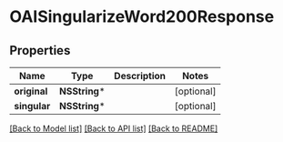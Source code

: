 # OAISingularizeWord200Response

## Properties
Name | Type | Description | Notes
------------ | ------------- | ------------- | -------------
**original** | **NSString*** |  | [optional] 
**singular** | **NSString*** |  | [optional] 

[[Back to Model list]](../README.md#documentation-for-models) [[Back to API list]](../README.md#documentation-for-api-endpoints) [[Back to README]](../README.md)


